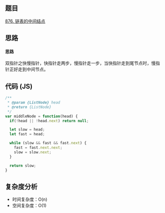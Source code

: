 ## 题目
[876. 链表的中间结点](https://leetcode-cn.com/problems/middle-of-the-linked-list/)

## 思路

#### 思路

双指针之快慢指针，快指针走两步，慢指针走一步，当快指针走到尾节点时，慢指针正好走到中间节点。

## 代码 (JS)

```JavaScript
/**
 * @param {ListNode} head
 * @return {ListNode}
 */
var middleNode = function(head) {
  if(!head || !head.next) return null;

  let slow = head;
  let fast = head;

  while (slow && fast && fast.next) {
    fast = fast.next.next;
    slow = slow.next;
  }

  return slow;
}
```

## 复杂度分析

* 时间复杂度：O(n)
* 空间复杂度：O(1)